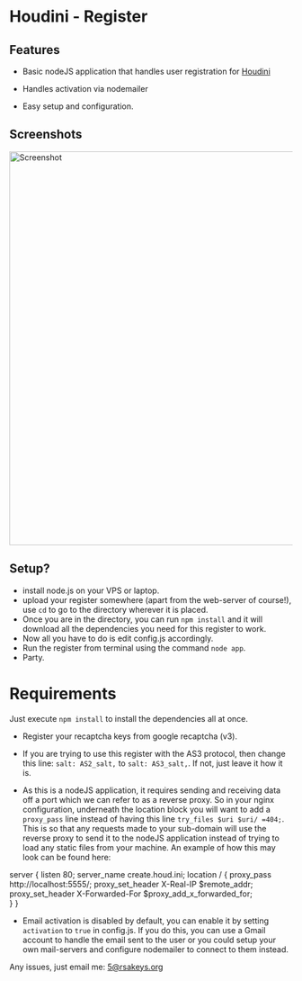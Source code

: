 # Houdini - Register

## Features

 - Basic nodeJS application that handles user registration for [Houdini](https://github.com/Solero/Houdini)

 - Handles activation via nodemailer

 - Easy setup and configuration.


## Screenshots

<img alt="Screenshot" width="700px" src="https://i.imgur.com/TgRzwdZ.png">

## Setup?

 - install node.js on your VPS or laptop.
 - upload your register somewhere (apart from the web-server of course!), use `cd` to go to the directory wherever it is placed. 
 - Once you are in the directory, you can run `npm install` and it will download all the dependencies you need for this register to work. 
 - Now all you have to do is edit config.js accordingly.
 - Run the register from terminal using the command `node app`. 
 - Party.

 # Requirements

Just execute `npm install` to install the dependencies all at once.

- Register your recaptcha keys from google recaptcha (v3). 

- If you are trying to use this register with the AS3 protocol, then change this line: `salt: AS2_salt,` to `salt: AS3_salt,`. If not, just leave it how it is.

- As this is a nodeJS application, it requires sending and receiving data off a port which we can refer to as a reverse proxy. So in your nginx configuration, underneath the location block you will want to add a `proxy_pass` line instead of having this line `try_files $uri $uri/ =404;`. This is so that any requests made to your sub-domain will use the reverse proxy to send it to the nodeJS application instead of trying to load any static files from your machine. An example of how this may look can be found here:

server {
    listen 80;
    server_name create.houd.ini;
    location / {
		proxy_pass http://localhost:5555/;
		proxy_set_header X-Real-IP $remote_addr;
		proxy_set_header X-Forwarded-For $proxy_add_x_forwarded_for;	
    }
}

- Email activation is disabled by default, you can enable it by setting `activation` to `true` in config.js. If you do this, you can use a Gmail account to handle the email sent to the user or you could setup your own mail-servers and configure nodemailer to connect to them instead.



Any issues, just email me: 5@rsakeys.org
